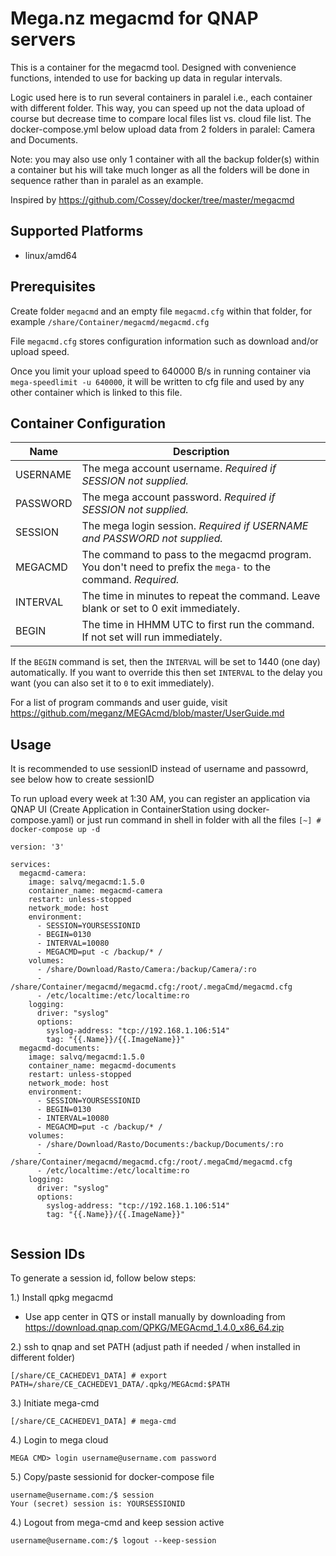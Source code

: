 # Mega.nz megacmd for QNAP servers

This is a container for the megacmd tool. Designed with convenience functions, intended to use for backing up data in regular intervals.

Logic used here is to run several containers in paralel i.e., each container with different folder. This way, you can speed up not the data upload of course but decrease time to compare local files list vs. cloud file list. The docker-compose.yml below upload data from 2 folders in paralel: Camera and Documents.

Note: you may also use only 1 container with all the backup folder(s) within a container but his will take much longer as all the folders will be done in sequence rather than in paralel as an example.

Inspired by https://github.com/Cossey/docker/tree/master/megacmd

## Supported Platforms

* linux/amd64

## Prerequisites

Create folder `megacmd` and an empty file `megacmd.cfg` within that folder, for example `/share/Container/megacmd/megacmd.cfg`

File `megacmd.cfg` stores configuration information such as download and/or upload speed. 

Once you limit your upload speed to 640000 B/s in running container via `mega-speedlimit -u 640000`, it will be written to cfg file and used by any other container which is linked to this file.

## Container Configuration

| Name     | Description                                                                                                 |
| -------- | ----------------------------------------------------------------------------------------------------------- |
| USERNAME | The mega account username. *Required if SESSION not supplied.*                                              |
| PASSWORD | The mega account password. *Required if SESSION not supplied.*                                              |
| SESSION  | The mega login session. *Required if USERNAME and PASSWORD not supplied.*                                   |
| MEGACMD  | The command to pass to the megacmd program. You don't need to prefix the `mega-` to the command. *Required.* |
| INTERVAL | The time in minutes to repeat the command. Leave blank or set to 0 exit immediately.                        |
| BEGIN    | The time in HHMM UTC to first run the command. If not set will run immediately.                             |

If the `BEGIN` command is set, then the `INTERVAL` will be set to 1440 (one day) automatically. If you want to override this then set `INTERVAL` to the delay you want (you can also set it to `0` to exit immediately).

For a list of program commands and user guide, visit https://github.com/meganz/MEGAcmd/blob/master/UserGuide.md

## Usage

It is recommended to use sessionID instead of username and passowrd, see below how to create sessionID

To run upload every week at 1:30 AM, you can register an application via QNAP UI (Create Application in ContainerStation using docker-compose.yaml) or just run command in shell in folder with all the files `[~] # docker-compose up -d`

```
version: '3'

services:
  megacmd-camera:
    image: salvq/megacmd:1.5.0
    container_name: megacmd-camera
    restart: unless-stopped
    network_mode: host
    environment:
      - SESSION=YOURSESSIONID
      - BEGIN=0130
      - INTERVAL=10080
      - MEGACMD=put -c /backup/* /
    volumes:
      - /share/Download/Rasto/Camera:/backup/Camera/:ro
      - /share/Container/megacmd/megacmd.cfg:/root/.megaCmd/megacmd.cfg
      - /etc/localtime:/etc/localtime:ro
    logging:
      driver: "syslog"
      options:
        syslog-address: "tcp://192.168.1.106:514"
        tag: "{{.Name}}/{{.ImageName}}"
  megacmd-documents:
    image: salvq/megacmd:1.5.0
    container_name: megacmd-documents
    restart: unless-stopped
    network_mode: host
    environment:
      - SESSION=YOURSESSIONID
      - BEGIN=0130
      - INTERVAL=10080
      - MEGACMD=put -c /backup/* /
    volumes:
      - /share/Download/Rasto/Documents:/backup/Documents/:ro
      - /share/Container/megacmd/megacmd.cfg:/root/.megaCmd/megacmd.cfg
      - /etc/localtime:/etc/localtime:ro
    logging:
      driver: "syslog"
      options:
        syslog-address: "tcp://192.168.1.106:514"
        tag: "{{.Name}}/{{.ImageName}}"
        
```


## Session IDs

To generate a session id, follow below steps:

1.) Install qpkg megacmd

- Use app center in QTS or install manually by downloading from https://download.qnap.com/QPKG/MEGAcmd_1.4.0_x86_64.zip

2.) ssh to qnap and set PATH (adjust path if needed / when installed in different folder)
```
[/share/CE_CACHEDEV1_DATA] # export PATH=/share/CE_CACHEDEV1_DATA/.qpkg/MEGAcmd:$PATH
```
3.) Initiate mega-cmd
```
[/share/CE_CACHEDEV1_DATA] # mega-cmd
```
4.) Login to mega cloud
```
MEGA CMD> login username@username.com password
```
5.) Copy/paste sessionid for docker-compose file
```
username@username.com:/$ session
Your (secret) session is: YOURSESSIONID
```
4.) Logout from mega-cmd and keep session active
```
username@username.com:/$ logout --keep-session
```
